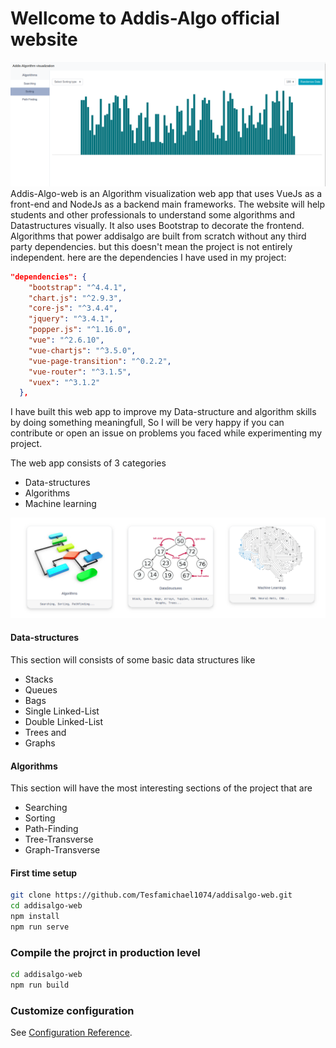 # Wellcome to Addis-Algo official website 
![Sorting Algo display](/docs/images/image2.png)
Addis-Algo-web is an Algorithm visualization web app that uses VueJs as a front-end and NodeJs as a backend main frameworks. The website will help students and other
professionals to understand some algorithms and Datastructures visually. It also uses Bootstrap to decorate the frontend. Algorithms that power addisalgo are built from scratch without any third party dependencies. but this doesn't mean the project is not entirely independent. here are the dependencies I have used in my project:

``` json
"dependencies": {
    "bootstrap": "^4.4.1",
    "chart.js": "^2.9.3",
    "core-js": "^3.4.4",
    "jquery": "^3.4.1",
    "popper.js": "^1.16.0",
    "vue": "^2.6.10",
    "vue-chartjs": "^3.5.0",
    "vue-page-transition": "^0.2.2",
    "vue-router": "^3.1.5",
    "vuex": "^3.1.2"
  },
```

I have built this web app to improve my Data-structure and algorithm skills by doing something meaningfull, So I will be very happy if you can contribute or open an issue on
problems you faced while experimenting my project.

The web app consists of 3 categories 
* Data-structures 
* Algorithms
* Machine learning 

![Front page display](/docs/images/image.png)

#### Data-structures 
This section will consists of some basic data structures like 
* Stacks
* Queues
* Bags
* Single Linked-List
* Double Linked-List
* Trees and
* Graphs

#### Algorithms 
This section will have the most interesting sections of the project that are 
* Searching 
* Sorting
* Path-Finding
* Tree-Transverse
* Graph-Transverse

#### First time setup

``` bash
git clone https://github.com/Tesfamichael1074/addisalgo-web.git
cd addisalgo-web
npm install
npm run serve
```



### Compile the projrct in production level
``` bash
cd addisalgo-web
npm run build
```



### Customize configuration
See [Configuration Reference](https://cli.vuejs.org/config/).
